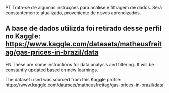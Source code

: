 PT
Trata-se de algumas instruções para análise e filtragem de dados. 
Será constantemente atualizado, proveniente de novos aprendizados.

A base de dados utilizda foi retirado desse perfil no Kaggle: https://www.kaggle.com/datasets/matheusfreitag/gas-prices-in-brazil/data
--------------------------------------------------------------------------------
EN
These are some instructions for data analysis and filtering. It will be constantly updated based on new learnings.

The dataset used was sourced from this Kaggle profile: https://www.kaggle.com/datasets/matheusfreitag/gas-prices-in-brazil/data
